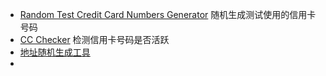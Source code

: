 - [Random Test Credit Card Numbers Generator](https://namso-gen.com/)  随机生成测试使用的信用卡号码
- [CC Checker](https://www.mrchecker.net/card-checker//ccn2/) 检测信用卡号码是否活跃
- [地址随机生成工具](https://www.bestrandoms.com/random-address)
- 
